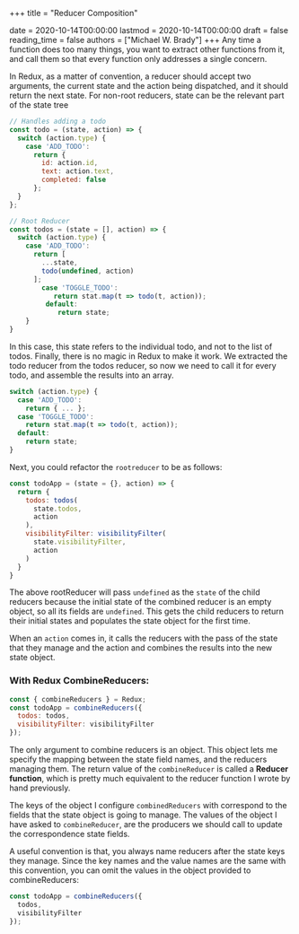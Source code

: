 +++
title = "Reducer Composition"

date = 2020-10-14T00:00:00
lastmod = 2020-10-14T00:00:00
draft = false
reading_time = false
authors = ["Michael W. Brady"]
+++
Any time a function does too many things, you want to extract other functions from it, and call them so that every function only addresses a single concern.

In Redux, as a matter of convention, a reducer should accept two arguments, the current state and the action being dispatched, and it should return the next state. For non-root reducers, state can be the relevant part of the state tree

```jsx
// Handles adding a todo
const todo = (state, action) => {
  switch (action.type) {
    case 'ADD_TODO':
      return {
        id: action.id,
        text: action.text,
        completed: false
      };
  }
};

// Root Reducer
const todos = (state = [], action) => {
  switch (action.type) {
    case 'ADD_TODO':
      return [
        ...state,
        todo(undefined, action)
      ];
		case 'TOGGLE_TODO':
		   return stat.map(t => todo(t, action));
		 default:
		    return state;
	}
}
```

In this case, this state refers to the individual todo, and not to the list of todos. Finally, there is no magic in Redux to make it work. We extracted the todo reducer from the todos reducer, so now we need to call it for every todo, and assemble the results into an array.

```jsx
switch (action.type) {
  case 'ADD_TODO':
    return { ... };
  case 'TOGGLE_TODO':
    return stat.map(t => todo(t, action));
  default:
    return state;
}
```

Next, you could refactor the `rootreducer` to be as follows:

```jsx
const todoApp = (state = {}, action) => {
  return {
    todos: todos(
      state.todos,
      action
    ),
    visibilityFilter: visibilityFilter(
      state.visibilityFilter,
      action
    )
  }
}
```

The above rootReducer will pass `undefined` as the `state` of the child reducers because the initial state of the combined reducer is an empty object, so all its fields are `undefined`. This gets the child reducers to return their initial states and populates the state object for the first time.

When an `action` comes in, it calls the reducers with the pass of the state that they manage and the action and combines the results into the new state object.

### With Redux CombineReducers:

```jsx
const { combineReducers } = Redux;
const todoApp = combineReducers({
  todos: todos,
  visibilityFilter: visibilityFilter
});
```

The only argument to combine reducers is an object. This object lets me specify the mapping between the state field names, and the reducers managing them. The return value of the `combineReducer` is called a **Reducer function**, which is pretty much equivalent to the reducer function I wrote by hand previously.

The keys of the object I configure `combinedReducers` with correspond to the fields that the state object is going to manage. The values of the object I have asked to `combineReducer`, are the producers we should call to update the correspondence state fields.

A useful convention is that, you always name reducers after the state keys they manage. Since the key names and the value names are the same with this convention, you can omit the values in the object provided to combineReducers:

```jsx
const todoApp = combineReducers({
  todos,
  visibilityFilter
});
```